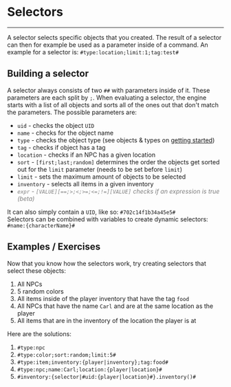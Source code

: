 # Selectors
___

A selector selects specific objects that you created. The result of a selector can then for example be used as a parameter inside of a command. An example for a selector is: `#type:location;limit:1;tag:test#`  

## Building a selector
A selector always consists of two `##` with parameters inside of it. These parameters are each split by `;`. When evaluating a selector, the engine starts with a list of all objects and sorts all of the ones out that don't match the parameters. The possible parameters are:  

 * `uid` - checks the object `UID`
 * `name` - checks for the object name
 * `type` - checks the object type (see objects & types on [getting started](../getting-started.md))
 * `tag` - checks if object has a tag
 * `location` - checks if an NPC has a given location
 * `sort` - `[first;last;random]` determines the order the objects get sorted out for the `limit` parameter (needs to be set before `limit`)
 * `limit` - sets the maximum amount of objects to be selected
 * `inventory` - selects all items in a given inventory
 * _<span style="color:gray">`expr` - `[VALUE][==;>;<;>=;<=;!=][VALUE]` checks if an expression is true (beta)</span>_

It can also simply contain a `UID`, like so: `#702c14f1b34a45e5#`  
Selectors can be combined with variables to create dynamic selectors: `#name:{characterName}#`

## Examples / Exercises
Now that you know how the selectors work, try creating selectors that select these objects:

 1. All NPCs
 2. 5 random colors
 3. All items inside of the player inventory that have the tag `food`
 4. All NPCs that have the name `Carl` and are at the same location as the player
 5. All items that are in the inventory of the location the player is at

Here are the solutions:

 1. `#type:npc`
 2. `#type:color;sort:random;limit:5#`
 3. `#type:item;inventory:{player|inventory};tag:food#`
 4. `#type:npc;name:Carl;location:{player|location}#`
 5. `#inventory:{selector|#uid:{player|location}#}.inventory()#`